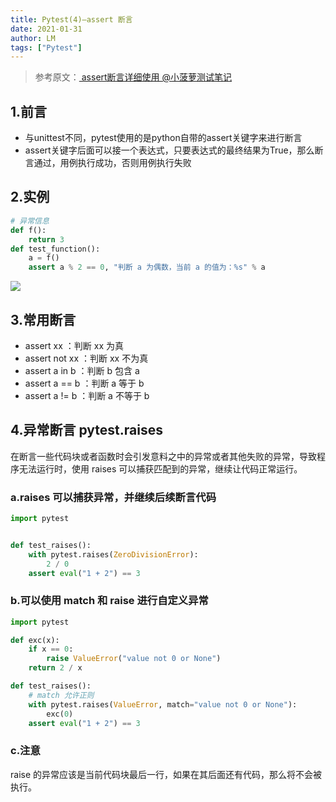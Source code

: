```yaml
---
title: Pytest(4)—assert 断言
date: 2021-01-31
author: LM
tags: ["Pytest"]
---
```


> 参考原文：[  assert断言详细使用  @小菠萝测试笔记 ](https://www.cnblogs.com/poloyy/p/12641778.html)

## 1.前言

- 与unittest不同，pytest使用的是python自带的assert关键字来进行断言
- assert关键字后面可以接一个表达式，只要表达式的最终结果为True，那么断言通过，用例执行成功，否则用例执行失败

##  2.实例

```python
# 异常信息
def f():
    return 3
def test_function():
    a = f()
    assert a % 2 == 0, "判断 a 为偶数，当前 a 的值为：%s" % a
```

![](https://gitee.com/LM-J/drawingbed/raw/master/img/36.png)

## 3.常用断言

- assert xx ：判断 xx 为真
- assert not xx ：判断 xx 不为真
- assert a in b ：判断 b 包含 a
- assert a == b ：判断 a 等于 b
- assert a != b ：判断 a 不等于 b

## 4.异常断言 pytest.raises

在断言一些代码块或者函数时会引发意料之中的异常或者其他失败的异常，导致程序无法运行时，使用 raises 可以捕获匹配到的异常，继续让代码正常运行。

### a.raises 可以捕获异常，并继续后续断言代码

```python
import pytest


def test_raises():
    with pytest.raises(ZeroDivisionError):
        2 / 0
    assert eval("1 + 2") == 3
```

### b.可以使用 match 和 raise 进行自定义异常

```python
import pytest

def exc(x):
    if x == 0:
        raise ValueError("value not 0 or None")
    return 2 / x

def test_raises():
    # match 允许正则
    with pytest.raises(ValueError, match="value not 0 or None"):
        exc(0)
    assert eval("1 + 2") == 3
```

### c.注意

raise 的异常应该是当前代码块最后一行，如果在其后面还有代码，那么将不会被执行。